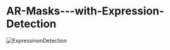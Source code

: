 # AR-Masks---with-Expression-Detection
![ExpressinonDetection](https://user-images.githubusercontent.com/68480967/88522162-99b5b580-d013-11ea-9fcc-b83217ea0354.gif)
